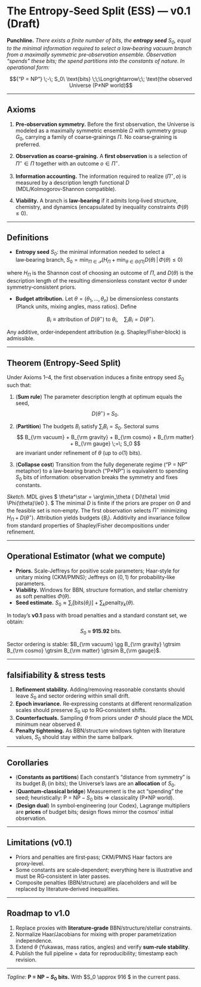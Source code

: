 
# The Entropy‑Seed Split (ESS) — v0.1 (Draft)

**Punchline.** *There exists a finite number of bits, the **entropy seed** $S_0$, equal to the minimal information required to select a law‑bearing vacuum branch from a maximally symmetric pre‑observation ensemble. Observation “spends” these bits; the spend partitions into the constants of nature. In operational form:*

```math
{“P = NP”} \;-\; S_0\ \text{bits} \;\;\Longrightarrow\;\; \text{the observed Universe (P≠NP world)
```
---

## Axioms

1. **Pre‑observation symmetry.** Before the first observation, the Universe is modeled as a maximally symmetric ensemble $\Omega$ with symmetry group $G_0$, carrying a family of coarse‑grainings $\Pi$. No coarse‑graining is preferred.

2. **Observation as coarse‑graining.** A **first observation** is a selection of $\Pi^\star\in\Pi$ together with an outcome $o\in \Pi^\star$.

3. **Information accounting.** The information required to realize $(\Pi^\star,o)$ is measured by a description length functional $D$ (MDL/Kolmogorov‑Shannon compatible).

4. **Viability.** A branch is **law‑bearing** if it admits long‑lived structure, chemistry, and dynamics (encapsulated by inequality constraints $\Phi(\theta)\le 0$).

---

## Definitions

- **Entropy seed** $S_0$: the minimal information needed to select a law‑bearing branch,
$S_0 = \min_{\Pi \in \mathcal{P}} \Big( H_\Pi + \min_{\theta \in \Theta(\Pi)} D(\theta) \,\big|\, \Phi(\theta)\le 0 \Big)$

where $H_\Pi$ is the Shannon cost of choosing an outcome of $\Pi$, and $D(\theta)$ is the description length of the resulting dimensionless constant vector $\theta$ under symmetry‑consistent priors.

- **Budget attribution.** Let $\theta=(\theta_1,\dots,\theta_n)$ be dimensionless constants (Planck units, mixing angles, mass ratios). Define
```math
B_i \equiv \text{attribution of } D(\theta^\star) \text{ to } \theta_i,
\quad \sum_i B_i = D(\theta^\star).
```

Any additive, order‑independent attribution (e.g. Shapley/Fisher‑block) is admissible.

---

## Theorem (Entropy‑Seed Split)

Under Axioms 1–4, the first observation induces a finite entropy seed $S_0$ such that:

1. (**Sum rule**) The parameter description length at optimum equals the seed,
$$
D(\theta^\star) \;=\; S_0.
$$

2. (**Partition**) The budgets $B_i$ satisfy $\sum_i B_i = S_0$. Sectoral sums
$$
B_{\rm vacuum} + B_{\rm gravity} + B_{\rm cosmo} + B_{\rm matter} + B_{\rm gauge} \;=\; S_0
$$
are invariant under refinement of $\theta$ (up to $o(1)$ bits).

3. (**Collapse cost**) Transition from the fully degenerate regime (“P = NP” metaphor) to a law‑bearing branch (“P≠NP”) is equivalent to spending $S_0$ bits of information: observation breaks the symmetry and fixes constants.

*Sketch.* MDL gives
$
\theta^\star = \arg\min_\theta \{ D(\theta) \mid \Phi(\theta)\le0 \}.
$
The minimal $D$ is finite if the priors are proper on $\Theta$ and the feasible set is non‑empty. The first observation selects $\Pi^\star$ minimizing $H_\Pi+ D(\theta^\star)$. Attribution yields budgets $\{B_i\}$. Additivity and invariance follow from standard properties of Shapley/Fisher decompositions under refinement.

---

## Operational Estimator (what we compute)

- **Priors.** Scale‑Jeffreys for positive scale parameters; Haar‑style for unitary mixing (CKM/PMNS); Jeffreys on $(0,1)$ for probability‑like parameters.
- **Viability.** Windows for BBN, structure formation, and stellar chemistry as soft penalties $\Phi(\theta)$.
- **Seed estimate.** $S_0 \approx \sum_i \big[\text{bits}(\theta_i)\big] + \sum_k \text{penalty}_k(\theta)$.

In today’s **v0.1** pass with broad penalties and a standard constant set, we obtain:
$$
S_0 \;\approx\; \mathbf{915.92}\ \text{bits.}
$$

Sector ordering is stable: $B_{\rm vacuum} \gg B_{\rm gravity} \gtrsim B_{\rm cosmo} \gtrsim B_{\rm matter} \gtrsim B_{\rm gauge}$.

---

## falsifiability & stress tests

1. **Refinement stability.** Adding/removing reasonable constants should leave $S_0$ and sector ordering within small drift.
2. **Epoch invariance.** Re‑expressing constants at different renormalization scales should preserve $S_0$ up to RG‑consistent shifts.
3. **Counterfactuals.** Sampling $\theta$ from priors under $\Phi$ should place the MDL minimum near observed $\theta$.
4. **Penalty tightening.** As BBN/structure windows tighten with literature values, $S_0$ should stay within the same ballpark.

---

## Corollaries

- (**Constants as partitions**) Each constant’s “distance from symmetry” is its budget $B_i$ (in bits); the Universe’s laws are an **allocation** of $S_0$.
- (**Quantum‑classical bridge**) Measurement is the act “spending” the seed; heuristically: $\text{P = NP} - S_0$ bits $\Rightarrow$ classicality (P≠NP world).
- (**Design dual**) In symbol‑engineering (our Codex), Lagrange multipliers are **prices** of budget bits; design flows mirror the cosmos’ initial observation.

---

## Limitations (v0.1)

- Priors and penalties are first‑pass; CKM/PMNS Haar factors are proxy‑level.
- Some constants are scale‑dependent; everything here is illustrative and must be RG‑consistent in later passes.
- Composite penalties (BBN/structure) are placeholders and will be replaced by literature‑derived inequalities.

---

## Roadmap to v1.0

1. Replace proxies with **literature‑grade** BBN/structure/stellar constraints.
2. Normalize Haar/Jacobians for mixing with proper parametrization independence.
3. Extend $\theta$ (Yukawas, mass ratios, angles) and verify **sum‑rule stability**.
4. Publish the full pipeline + data for reproducibility; timestamp each revision.

---

*Tagline:* **P = NP − $S_0$ bits.** With $S_0 \approx 916 $ in the current pass.
